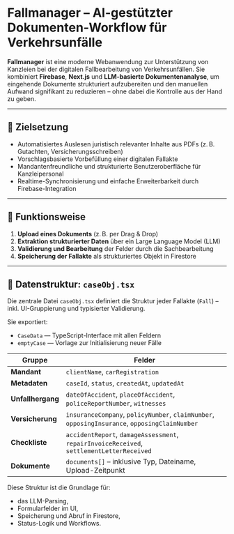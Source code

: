 # Fallmanager – AI-gestützter Dokumenten-Workflow für Verkehrsunfälle

**Fallmanager** ist eine moderne Webanwendung zur Unterstützung von Kanzleien bei der digitalen Fallbearbeitung von Verkehrsunfällen. Sie kombiniert **Firebase**, **Next.js** und **LLM-basierte Dokumentenanalyse**, um eingehende Dokumente strukturiert aufzubereiten und den manuellen Aufwand signifikant zu reduzieren – ohne dabei die Kontrolle aus der Hand zu geben.

---

## 🔧 Zielsetzung

- Automatisiertes Auslesen juristisch relevanter Inhalte aus PDFs (z. B. Gutachten, Versicherungsschreiben)
- Vorschlagsbasierte Vorbefüllung einer digitalen Fallakte
- Mandantenfreundliche und strukturierte Benutzeroberfläche für Kanzleipersonal
- Realtime-Synchronisierung und einfache Erweiterbarkeit durch Firebase-Integration

---

## 🧠 Funktionsweise

1. **Upload eines Dokuments** (z. B. per Drag & Drop)
2. **Extraktion strukturierter Daten** über ein Large Language Model (LLM)
3. **Validierung und Bearbeitung** der Felder durch die Sachbearbeitung
4. **Speicherung der Fallakte** als strukturiertes Objekt in Firestore

---

## 🧾 Datenstruktur: `caseObj.tsx`

Die zentrale Datei `caseObj.tsx` definiert die Struktur jeder Fallakte (`Fall`) – inkl. UI-Gruppierung und typisierter Validierung.

Sie exportiert:

- `CaseData` — TypeScript-Interface mit allen Feldern
- `emptyCase` — Vorlage zur Initialisierung neuer Fälle

| Gruppe            | Felder                                                                                        |
| ----------------- | --------------------------------------------------------------------------------------------- |
| **Mandant**       | `clientName`, `carRegistration`                                                               |
| **Metadaten**     | `caseId`, `status`, `createdAt`, `updatedAt`                                                  |
| **Unfallhergang** | `dateOfAccident`, `placeOfAccident`, `policeReportNumber`, `witnesses`                        |
| **Versicherung**  | `insuranceCompany`, `policyNumber`, `claimNumber`, `opposingInsurance`, `opposingClaimNumber` |
| **Checkliste**    | `accidentReport`, `damageAssessment`, `repairInvoiceReceived`, `settlementLetterReceived`     |
| **Dokumente**     | `documents[]` – inklusive Typ, Dateiname, Upload-Zeitpunkt                                    |

Diese Struktur ist die Grundlage für:

- das LLM-Parsing,
- Formularfelder im UI,
- Speicherung und Abruf in Firestore,
- Status-Logik und Workflows.

